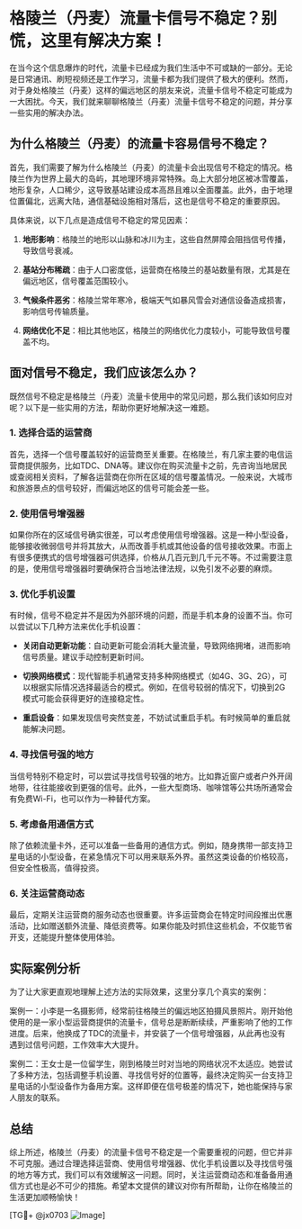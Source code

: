 # 格陵兰（丹麦）流量卡信号不稳定？别慌，这里有解决方案！

在当今这个信息爆炸的时代，流量卡已经成为我们生活中不可或缺的一部分。无论是日常通讯、刷短视频还是工作学习，流量卡都为我们提供了极大的便利。然而，对于身处格陵兰（丹麦）这样的偏远地区的朋友来说，流量卡信号不稳定可能成为一大困扰。今天，我们就来聊聊格陵兰（丹麦）流量卡信号不稳定的问题，并分享一些实用的解决办法。

## 为什么格陵兰（丹麦）的流量卡容易信号不稳定？

首先，我们需要了解为什么格陵兰（丹麦）的流量卡会出现信号不稳定的情况。格陵兰作为世界上最大的岛屿，其地理环境非常特殊。岛上大部分地区被冰雪覆盖，地形复杂，人口稀少，这导致基站建设成本高昂且难以全面覆盖。此外，由于地理位置偏北，远离大陆，通信基础设施相对落后，这也是信号不稳定的重要原因。

具体来说，以下几点是造成信号不稳定的常见因素：

1. **地形影响**：格陵兰的地形以山脉和冰川为主，这些自然屏障会阻挡信号传播，导致信号衰减。
   
2. **基站分布稀疏**：由于人口密度低，运营商在格陵兰的基站数量有限，尤其是在偏远地区，信号覆盖范围较小。

3. **气候条件恶劣**：格陵兰常年寒冷，极端天气如暴风雪会对通信设备造成损害，影响信号传输质量。

4. **网络优化不足**：相比其他地区，格陵兰的网络优化力度较小，可能导致信号覆盖不均。

## 面对信号不稳定，我们应该怎么办？

既然信号不稳定是格陵兰（丹麦）流量卡使用中的常见问题，那么我们该如何应对呢？以下是一些实用的方法，帮助你更好地解决这一难题。

### 1. 选择合适的运营商

首先，选择一个信号覆盖较好的运营商至关重要。在格陵兰，有几家主要的电信运营商提供服务，比如TDC、DNA等。建议你在购买流量卡之前，先咨询当地居民或查阅相关资料，了解各运营商在你所在区域的信号覆盖情况。一般来说，大城市和旅游景点的信号较好，而偏远地区的信号可能会差一些。

### 2. 使用信号增强器

如果你所在的区域信号确实很差，可以考虑使用信号增强器。这是一种小型设备，能够接收微弱信号并将其放大，从而改善手机或其他设备的信号接收效果。市面上有很多便携式的信号增强器可供选择，价格从几百元到几千元不等。不过需要注意的是，使用信号增强器时要确保符合当地法律法规，以免引发不必要的麻烦。

### 3. 优化手机设置

有时候，信号不稳定并不是因为外部环境的问题，而是手机本身的设置不当。你可以尝试以下几种方法来优化手机设置：

- **关闭自动更新功能**：自动更新可能会消耗大量流量，导致网络拥堵，进而影响信号质量。建议手动控制更新时间。
  
- **切换网络模式**：现代智能手机通常支持多种网络模式（如4G、3G、2G），可以根据实际情况选择最适合的模式。例如，在信号较弱的情况下，切换到2G模式可能会获得更好的连接稳定性。

- **重启设备**：如果发现信号突然变差，不妨试试重启手机。有时候简单的重启就能解决问题。

### 4. 寻找信号强的地方

当信号特别不稳定时，可以尝试寻找信号较强的地方。比如靠近窗户或者户外开阔地带，往往能接收到更强的信号。此外，一些大型商场、咖啡馆等公共场所通常会有免费Wi-Fi，也可以作为一种替代方案。

### 5. 考虑备用通信方式

除了依赖流量卡外，还可以准备一些备用的通信方式。例如，随身携带一部支持卫星电话的小型设备，在紧急情况下可以用来联系外界。虽然这类设备的价格较高，但安全性极高，值得投资。

### 6. 关注运营商动态

最后，定期关注运营商的服务动态也很重要。许多运营商会在特定时间段推出优惠活动，比如赠送额外流量、降低资费等。如果你能及时抓住这些机会，不仅能节省开支，还能提升整体使用体验。

## 实际案例分析

为了让大家更直观地理解上述方法的实际效果，这里分享几个真实的案例：

案例一：小李是一名摄影师，经常前往格陵兰的偏远地区拍摄风景照片。刚开始他使用的是一家小型运营商提供的流量卡，信号总是断断续续，严重影响了他的工作进度。后来，他换成了TDC的流量卡，并安装了一个信号增强器，从此再也没有遇到过信号问题，工作效率大大提升。

案例二：王女士是一位留学生，刚到格陵兰时对当地的网络状况不太适应。她尝试了多种方法，包括调整手机设置、寻找信号好的位置等，最终决定购买一台支持卫星电话的小型设备作为备用方案。这样即便在信号极差的情况下，她也能保持与家人朋友的联系。

## 总结

综上所述，格陵兰（丹麦）的流量卡信号不稳定是一个需要重视的问题，但它并非不可克服。通过合理选择运营商、使用信号增强器、优化手机设置以及寻找信号强的地方等方式，我们可以有效缓解这一问题。同时，关注运营商动态和准备备用通信方式也是必不可少的措施。希望本文提供的建议对你有所帮助，让你在格陵兰的生活更加顺畅愉快！

[TG💪+ @jx0703 ![Image](https://github.com/user-attachments/assets/dbca1d08-cadb-493c-b0ec-ad6f7a83f270)]